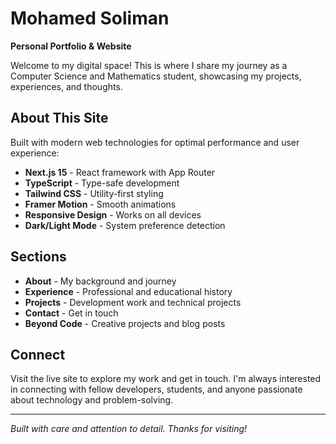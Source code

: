 # Mohamed Soliman

**Personal Portfolio & Website**

Welcome to my digital space! This is where I share my journey as a Computer Science and Mathematics student, showcasing my projects, experiences, and thoughts.

## About This Site

Built with modern web technologies for optimal performance and user experience:

- **Next.js 15** - React framework with App Router
- **TypeScript** - Type-safe development
- **Tailwind CSS** - Utility-first styling
- **Framer Motion** - Smooth animations
- **Responsive Design** - Works on all devices
- **Dark/Light Mode** - System preference detection

## Sections

- **About** - My background and journey
- **Experience** - Professional and educational history
- **Projects** - Development work and technical projects
- **Contact** - Get in touch
- **Beyond Code** - Creative projects and blog posts

## Connect

Visit the live site to explore my work and get in touch. I'm always interested in connecting with fellow developers, students, and anyone passionate about technology and problem-solving.

---

_Built with care and attention to detail. Thanks for visiting!_
